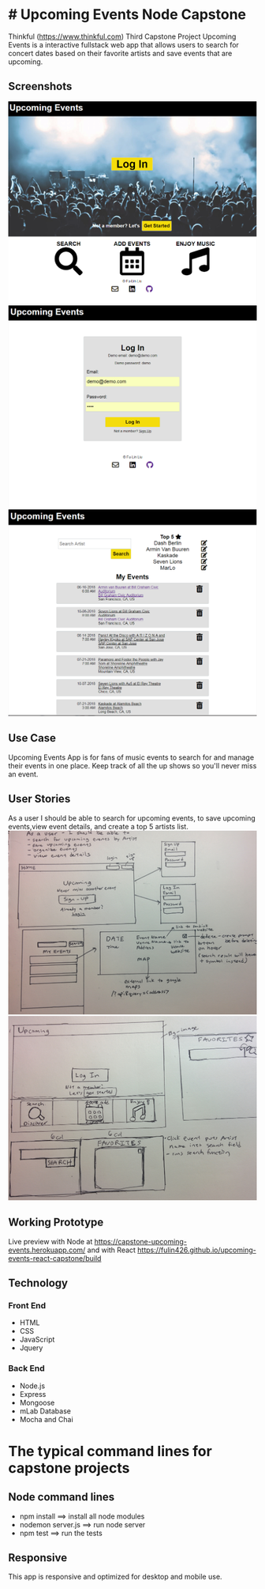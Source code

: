 # # Upcoming Events Node Capstone
Thinkful (https://www.thinkful.com) Third Capstone Project Upcoming Events is a interactive fullstack web app that allows users to search for concert dates based on their favorite artists and save events that are upcoming.
## Screenshots
![Screenshots](https://raw.githubusercontent.com/fulin426/React-Capstone/master/public/Images/screenshot_landing-page.png)
![Screenshots](https://raw.githubusercontent.com/fulin426/React-Capstone/master/public/Images/screenshot_login.png)
![Screenshots](https://raw.githubusercontent.com/fulin426/React-Capstone/master/public/Images/screenshot_my-events.png)

## Use Case
Upcoming Events App is for fans of music events to search for and manage their events in one place. Keep track of all the up shows so you'll never miss an event.

## User Stories
As a user I should be able to search for upcoming events, to save upcoming events,view event details, and create a top 5 artists list.
![User Stories](https://raw.githubusercontent.com/fulin426/React-Capstone/master/public/Images/IMG_20180609_155904.jpg)
![User Stories](https://raw.githubusercontent.com/fulin426/React-Capstone/master/public/Images/IMG_20180616_134330.jpg)

## Working Prototype

Live preview with Node at https://capstone-upcoming-events.herokuapp.com/ and with React https://fulin426.github.io/upcoming-events-react-capstone/build

## Technology
### Front End
* HTML
* CSS
* JavaScript
* Jquery

### Back End
* Node.js
* Express
* Mongoose
* mLab Database
* Mocha and Chai

#  The typical command lines for capstone projects

## Node command lines
* npm install ==> install all node modules
* nodemon server.js ==> run node server
* npm test ==> run the tests

## Responsive
This app is responsive and optimized for desktop and mobile use.
